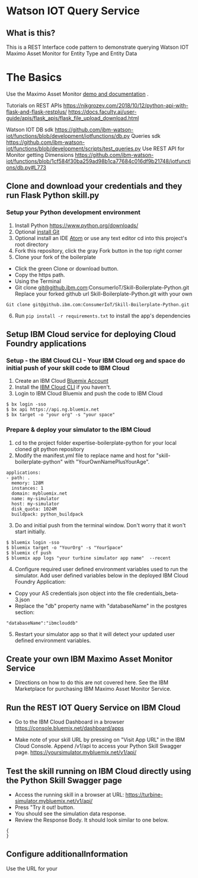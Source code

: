 # Watson IOT Query Service

## What is this?
This is a REST Interface code pattern to demonstrate querying  Watson IOT Maximo Asset Monitor for Entity Type and Entity Data
# The Basics

Use the Maximo Asset Monitor [demo and documentation](https://developer.ibm.com/components/maximo/videos/introducing-ibm-maximo-asset-monitor/) .

Tutorials on REST APIs
https://nikgrozev.com/2018/10/12/python-api-with-flask-and-flask-restplus/
https://docs.faculty.ai/user-guide/apis/flask_apis/flask_file_upload_download.html

Watson IOT
DB sdk https://github.com/ibm-watson-iot/functions/blob/development/iotfunctions/db.py
Queries sdk https://github.com/ibm-watson-iot/functions/blob/development/scripts/test_queries.py
Use REST API for Monitor getting Dimensions https://github.com/ibm-watson-iot/functions/blob/1cf584f30ba259ad98b1ca77684c016df9b21748/iotfunctions/db.py#L773


## Clone and download your credentials and they run Flask Python skill.py

###  Setup your Python development environment

1. Install Python https://www.python.org/downloads/
2. Optional [install Git](https://git-scm.com/downloads)
3. Optional install an IDE [Atom](https://atom.io/) or use any text editor
cd into this project's root directory
4. Fork this repository, click the gray Fork button in the top right corner
5. Clone your fork of the boilerplate

* Click the green Clone or download button.
* Copy the https path.
* Using the Terminal
* Git clone git@github.ibm.com:ConsumerIoT/Skill-Boilerplate-Python.git  Replace your forked github url  Skill-Boilerplate-Python.git with your own
```
Git clone git@github.ibm.com:ConsumerIoT/Skill-Boilerplate-Python.git
```
6. Run `pip install -r requirements.txt` to install the app's dependencies

## Setup IBM Cloud service for deploying Cloud Foundry applications

### Setup - the IBM Cloud CLI - Your IBM Cloud org and space do initial push of your skill code to IBM Cloud

1. Create an IBM Cloud [Bluemix Account](https://console.bluemix.net/registration/)
2. Install the [IBM Cloud CLI](https://watson-personal-assistant.github.io/developer/skill/setup-local-dev-env/) if you haven't.   
3. Login to IBM Cloud Bluemix and push the code to IBM Cloud

```
$ bx login -sso
$ bx api https://api.ng.bluemix.net
$ bx target -o "your org" -s "your space"
```
### Prepare & deploy your simulator to the IBM Cloud

1. cd to the project folder expertise-boilerplate-python for your local cloned git python repository
2. Modify the manifest.yml file to replace name and host for "skill-boilerplate-python" with "YourOwnNamePlusYourAge".

```
applications:
- path: .
  memory: 128M
  instances: 1
  domain: mybluemix.net
  name: my-simulator
  host: my-simulator
  disk_quota: 1024M
  buildpack: python_buildpack
```
3. Do and initial push from the terminal window. Don't worry that it won't start initially.  
```
$ bluemix login -sso
$ bluemix target -o "YourOrg" -s "YourSpace"
$ bluemix cf push
$ bluemix app logs "your turbine simulator app name"  --recent  
```

4. Configure required user defined environment variables used to run the simulator.  Add user defined variables below in the deployed IBM Cloud Foundry Application:

* Copy your AS credentials json object into the file credentials_beta-3.json
* Replace the "db" property name with "databaseName" in the postgres section:

```
"databaseName":"ibmclouddb"
```

5. Restart your simulator app so that it will detect your updated user defined environment variables.


## Create your own IBM Maximo Asset Monitor Service
* Directions on how to do this are not covered here.  See the IBM Marketplace for purchasing IBM Maximo Asset Monitor Service.


## Run the REST IOT Query Service on IBM Cloud
* Go to the IBM Cloud Dashboard in a browser https://console.bluemix.net/dashboard/apps

* Make note of your skill URL by pressing on "Visit App URL" in the IBM Cloud Console. Append /v1/api to access your Python Skill Swagger page.
https://yoursimulator.mybluemix.net/v1/api/

## Test the skill running on IBM Cloud directly using the Python Skill  Swagger page
* Access the running skill in a browser at URL: https://turbine-simulator.mybluemix.net/v1/api/
* Press "Try it out! button.
* You should see the simulation data response.
* Review the Response Body. It should look similar to one below.

```
{
}
```

## Configure additionalInformation
Use the URL for your
